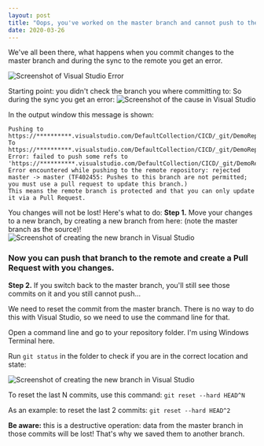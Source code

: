 ```yaml
---
layout: post
title: "Oops, you've worked on the master branch and cannot push to the remote"
date: 2020-03-26
---
```


We've all been there, what happens when you commit changes to the master branch and during the sync to the remote you get an error.

![Screenshot of Visual Studio Error](/images/2020/20200326/2020/20200326_02_VisualStudio_Error.png)


Starting point: you didn't check the branch you where committing to:
So during the sync you get an error:
![Screenshot of the cause in Visual Studio](/images/2020/20200326/2020/20200326_01_VisualStudio_Cause.png)

In the output window this message is shown:
```
Pushing to https://**********.visualstudio.com/DefaultCollection/CICD/_git/DemoRepo
To https://**********.visualstudio.com/DefaultCollection/CICD/_git/DemoRepo
Error: failed to push some refs to 'https://**********.visualstudio.com/DefaultCollection/CICD/_git/DemoRepo'
Error encountered while pushing to the remote repository: rejected master -> master (TF402455: Pushes to this branch are not permitted; you must use a pull request to update this branch.)
This means the remote branch is protected and that you can only update it via a Pull Request.
```

You changes will not be lost! Here's what to do:
**Step 1.** Move your changes to a new branch, by creating a new branch from here:
 (note the master branch as the source)!
![Screenshot of creating the new branch in Visual Studio](/images/2020/20200326/2020/20200326_03_VisualStudio_CreateNewBranch.png)

### Now you can push that branch to the remote and create a Pull Request with you changes.

**Step 2.** If you switch back to the master branch, you'll still see those commits on it and you still cannot push...

We need to reset the commit from the master branch. There is no way to do this with Visual Studio, so we need to use the command line for that.

Open a command line and go to your repository folder. I'm using Windows Terminal here.

Run `git status` in the folder to check if you are in the correct location and state:

![Screenshot of creating the new branch in Visual Studio](/images/2020/20200326/2020/20200326_03_CommandLine_Reset.png)

To reset the last N commits, use this command: `git reset --hard HEAD^N`

As an example: to reset the last 2 commits: `git reset --hard HEAD^2`


**Be aware:** this is a destructive operation: data from the master branch in those commits will be lost! That's why we saved them to another branch.